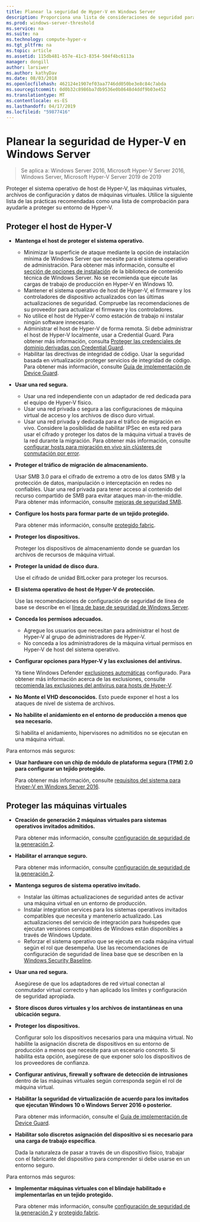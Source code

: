 ```yaml
---
title: Planear la seguridad de Hyper-V en Windows Server
description: Proporciona una lista de consideraciones de seguridad para hosts de Hyper-v y máquinas virtuales
ms.prod: windows-server-threshold
ms.service: na
ms.suite: na
ms.technology: compute-hyper-v
ms.tgt_pltfrm: na
ms.topic: article
ms.assetid: 115db481-b57e-41c3-8354-504f4bc6113a
manager: dongill
author: larsiwer
ms.author: kathyDav
ms.date: 08/03/2018
ms.openlocfilehash: 462124e1907ef03aa7746dd050be3e8c84c7abda
ms.sourcegitcommit: 0d0b32c8986ba7db9536e0b8648d4ddf9b03e452
ms.translationtype: MT
ms.contentlocale: es-ES
ms.lasthandoff: 04/17/2019
ms.locfileid: "59877416"
---
```

# <a name="plan-for-hyper-v-security-in-windows-server"></a>Planear la seguridad de Hyper-V en Windows Server

>Se aplica a: Windows Server 2016, Microsoft Hyper-V Server 2016, Windows Server, Microsoft Hyper-V Server 2019 de 2019

Proteger el sistema operativo de host de Hyper-V, las máquinas virtuales, archivos de configuración y datos de máquinas virtuales. Utilice la siguiente lista de las prácticas recomendadas como una lista de comprobación para ayudarle a proteger su entorno de Hyper-V.

## <a name="secure-the-hyper-v-host"></a>Proteger el host de Hyper-V
- **Mantenga el host de proteger el sistema operativo.**
    - Minimizar la superficie de ataque mediante la opción de instalación mínima de Windows Server que necesite para el sistema operativo de administración. Para obtener más información, consulte el [sección de opciones de instalación](/windows-server/windows-server#installation-options) de la biblioteca de contenido técnica de Windows Server. No se recomienda que ejecute las cargas de trabajo de producción en Hyper-V en Windows 10.
    - Mantener el sistema operativo de host de Hyper-V, el firmware y los controladores de dispositivo actualizados con las últimas actualizaciones de seguridad. Compruebe las recomendaciones de su proveedor para actualizar el firmware y los controladores.
    - No utilice el host de Hyper-V como estación de trabajo ni instalar ningún software innecesario.
    - Administrar el host de Hyper-V de forma remota. Si debe administrar el host de Hyper-V localmente, usar a Credential Guard. Para obtener más información, consulta [Proteger las credenciales de dominio derivadas con Credential Guard](https://docs.microsoft.com/windows/access-protection/credential-guard/credential-guard).
    - Habilitar las directivas de integridad de código. Usar la seguridad basada en virtualización proteger servicios de integridad de código. Para obtener más información, consulte [Guía de implementación de Device Guard](https://docs.microsoft.com/windows/device-security/device-guard/device-guard-deployment-guide).
- **Usar una red segura.**
    - Usar una red independiente con un adaptador de red dedicada para el equipo de Hyper-V físico.
    - Usar una red privada o segura a las configuraciones de máquina virtual de acceso y los archivos de disco duro virtual.
    - Usar una red privada y dedicada para el tráfico de migración en vivo. Considere la posibilidad de habilitar IPSec en esta red para usar el cifrado y proteger los datos de la máquina virtual a través de la red durante la migración. Para obtener más información, consulte [configurar hosts para migración en vivo sin clústeres de conmutación por error](../deploy/set-up-hosts-for-live-migration-without-failover-clustering.md).
- **Proteger el tráfico de migración de almacenamiento.** 

    Usar SMB 3.0 para el cifrado de extremo a otro de los datos SMB y la protección de datos, manipulación o interceptación en redes no confiables. Usar una red privada para tener acceso al contenido del recurso compartido de SMB para evitar ataques man-in-the-middle. Para obtener más información, consulte [mejoras de seguridad SMB](https://technet.microsoft.com/library/dn551363.aspx). 
- **Configure los hosts para formar parte de un tejido protegido.** 

    Para obtener más información, consulte [protegido fabric](../../../security/guarded-fabric-shielded-vm/guarded-fabric-and-shielded-vms-top-node.md).
- **Proteger los dispositivos.** 

    Proteger los dispositivos de almacenamiento donde se guardan los archivos de recursos de máquina virtual.
    
- **Proteger la unidad de disco dura.** 

    Use el cifrado de unidad BitLocker para proteger los recursos.
    
- **El sistema operativo de host de Hyper-V de protección.** 

    Use las recomendaciones de configuración de seguridad de línea de base se describe en el [línea de base de seguridad de Windows Server](https://docs.microsoft.com/windows/device-security/windows-security-baselines).
    
- **Conceda los permisos adecuados.**
    - Agregue los usuarios que necesitan para administrar el host de Hyper-V al grupo de administradores de Hyper-V.
    - No conceda a los administradores de la máquina virtual permisos en Hyper-V de host del sistema operativo.

- **Configurar opciones para Hyper-V y las exclusiones del antivirus.**  

    Ya tiene Windows Defender [exclusiones automáticas](https://docs.microsoft.com/windows/security/threat-protection/windows-defender-antivirus/configure-server-exclusions-windows-defender-antivirus) configurado. Para obtener más información acerca de las exclusiones, consulte [recomienda las exclusiones del antivirus para hosts de Hyper-V](https://support.microsoft.com/kb/3105657). 

- **No Monte el VHD desconocidos.** Esto puede exponer el host a los ataques de nivel de sistema de archivos.

- **No habilite el anidamiento en el entorno de producción a menos que sea necesario.**

    Si habilita el anidamiento, hipervisores no admitidos no se ejecutan en una máquina virtual.  

Para entornos más seguros:

- **Usar hardware con un chip de módulo de plataforma segura (TPM) 2.0 para configurar un tejido protegido.** 

    Para obtener más información, consulte [requisitos del sistema para Hyper-V en Windows Server 2016](../system-requirements-for-hyper-v-on-windows.md).

## <a name="secure-virtual-machines"></a>Proteger las máquinas virtuales
- **Creación de generación 2 máquinas virtuales para sistemas operativos invitados admitidos.** 

    Para obtener más información, consulte [configuración de seguridad de la generación 2](../learn-more/Generation-2-virtual-machine-security-settings-for-Hyper-V.md).
    
- **Habilitar el arranque seguro.** 

    Para obtener más información, consulte [configuración de seguridad de la generación 2](../learn-more/Generation-2-virtual-machine-security-settings-for-Hyper-V.md).
    
- **Mantenga seguros de sistema operativo invitado.**

    - Instalar las últimas actualizaciones de seguridad antes de activar una máquina virtual en un entorno de producción.
    - Instalar integration services para los sistemas operativos invitados compatibles que necesita y mantenerlo actualizado. Las actualizaciones del servicio de integración para huéspedes que ejecutan versiones compatibles de Windows están disponibles a través de Windows Update.
    - Reforzar el sistema operativo que se ejecuta en cada máquina virtual según el rol que desempeña. Use las recomendaciones de configuración de seguridad de línea base que se describen en la [Windows Security Baseline](https://docs.microsoft.com/windows/device-security/windows-security-baselines).
    
- **Usar una red segura.** 

    Asegúrese de que los adaptadores de red virtual conectan al conmutador virtual correcto y han aplicado los límites y configuración de seguridad apropiada.
    
- **Store discos duros virtuales y los archivos de instantáneas en una ubicación segura.**

- **Proteger los dispositivos.** 

    Configurar solo los dispositivos necesarios para una máquina virtual. No habilite la asignación discreta de dispositivos en su entorno de producción a menos que necesite para un escenario concreto. Si habilita esta opción, asegúrese de que exponer solo los dispositivos de los proveedores de confianza. 
    
- **Configurar antivirus, firewall y software de detección de intrusiones** dentro de las máquinas virtuales según corresponda según el rol de máquina virtual.

- **Habilitar la seguridad de virtualización de acuerdo para los invitados que ejecutan Windows 10 o Windows Server 2016 o posterior.** 

    Para obtener más información, consulte el [Guía de implementación de Device Guard](https://docs.microsoft.com/windows/device-security/device-guard/device-guard-deployment-guide).
    
- **Habilitar solo discretos asignación del dispositivo si es necesario para una carga de trabajo específica**. 

    Dada la naturaleza de pasar a través de un dispositivo físico, trabajar con el fabricante del dispositivo para comprender si debe usarse en un entorno seguro.

Para entornos más seguros:

- **Implementar máquinas virtuales con el blindaje habilitado e implementarlas en un tejido protegido.** 

    Para obtener más información, consulte [configuración de seguridad de la generación 2](../learn-more/Generation-2-virtual-machine-security-settings-for-Hyper-V.md) y [protegido fabric](../../../security/guarded-fabric-shielded-vm/guarded-fabric-and-shielded-vms-top-node.md).
